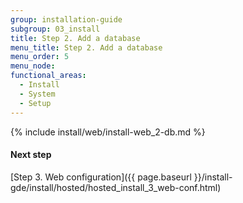 ```yaml
---
group: installation-guide
subgroup: 03_install
title: Step 2. Add a database
menu_title: Step 2. Add a database
menu_order: 5
menu_node:
functional_areas:
  - Install
  - System
  - Setup
---
```


{% include install/web/install-web_2-db.md %}

#### Next step

[Step 3. Web configuration]({{ page.baseurl }}/install-gde/install/hosted/hosted_install_3_web-conf.html)
